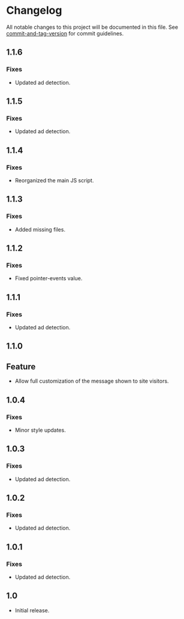 # Changelog

All notable changes to this project will be documented in this file. See [commit-and-tag-version](https://github.com/absolute-version/commit-and-tag-version) for commit guidelines.

## 1.1.6

### Fixes

- Updated ad detection.

## 1.1.5

### Fixes

- Updated ad detection.

## 1.1.4

### Fixes

- Reorganized the main JS script.

## 1.1.3

### Fixes

- Added missing files.

## 1.1.2

### Fixes

- Fixed pointer-events value.

## 1.1.1

### Fixes

- Updated ad detection.

## 1.1.0

## Feature

- Allow full customization of the message shown to site visitors.

## 1.0.4

### Fixes

- Minor style updates.

## 1.0.3

### Fixes

- Updated ad detection.

## 1.0.2

### Fixes

- Updated ad detection.

## 1.0.1

### Fixes

- Updated ad detection.

## 1.0

- Initial release.
